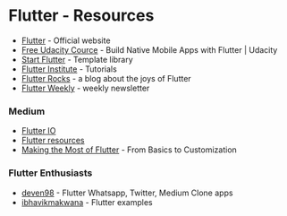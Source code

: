 # Flutter - Resources

- [Flutter](https://flutter.io) - Official website
- [Free Udacity Cource](https://in.udacity.com/course/build-native-mobile-apps-with-flutter--ud905?linkId=53775882) - Build Native Mobile Apps with Flutter | Udacity
- [Start Flutter](https://startflutter.com/) - Template library
- [Flutter Institute](https://flutter.institute/) - Tutorials
- [Flutter Rocks](https://flutter.rocks/) - a blog about the joys of Flutter
- [Flutter Weekly](https://flutterweekly.net/) - weekly newsletter


### Medium
- [Flutter IO](https://medium.com/flutter-io) 
- [Flutter resources](https://medium.freecodecamp.org/learn-flutter-best-resources-18f88346ed0f)
- [Making the Most of Flutter](https://hackernoon.com/making-the-most-of-flutter-from-basics-to-customization-433171581d01) - From Basics to Customization

### Flutter Enthusiasts
- [deven98](https://github.com/deven98) - Flutter Whatsapp, Twitter, Medium Clone apps
- [ibhavikmakwana](https://github.com/ibhavikmakwana/FlutterPlayground) - Flutter examples
